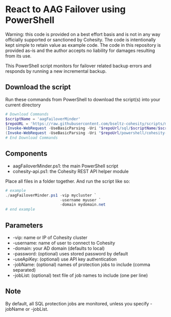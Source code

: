 # React to AAG Failover using PowerShell

Warning: this code is provided on a best effort basis and is not in any way officially supported or sanctioned by Cohesity. The code is intentionally kept simple to retain value as example code. The code in this repository is provided as-is and the author accepts no liability for damages resulting from its use.

This PowerShell script monitors for failover related backup errors and responds by running a new incremental backup.

## Download the script

Run these commands from PowerShell to download the script(s) into your current directory

```powershell
# Download Commands
$scriptName = 'aagFailoverMinder'
$repoURL = 'https://raw.githubusercontent.com/bseltz-cohesity/scripts/master'
(Invoke-WebRequest -UseBasicParsing -Uri "$repoUrl/sql/$scriptName/$scriptName.ps1").content | Out-File "$scriptName.ps1"; (Get-Content "$scriptName.ps1") | Set-Content "$scriptName.ps1"
(Invoke-WebRequest -UseBasicParsing -Uri "$repoUrl/powershell/cohesity-api/cohesity-api.ps1").content | Out-File cohesity-api.ps1; (Get-Content cohesity-api.ps1) | Set-Content cohesity-api.ps1
# End Download Commands
```

## Components

* aagFailoverMinder.ps1: the main PowerShell script
* cohesity-api.ps1: the Cohesity REST API helper module

Place all files in a folder together. And run the script like so:

```powershell
# example
./aagFailoverMinder.ps1 -vip mycluster `
                        -username myuser `
                        -domain mydomain.net
# end example
```

## Parameters

* -vip: name or IP of Cohesity cluster
* -username: name of user to connect to Cohesity
* -domain: your AD domain (defaults to local)
* -password: (optional) uses stored password by default
* -useApiKey: (optional) use API key authentication
* -jobName: (optional) names of protection jobs to include (comma separated)
* -jobList: (optional) text file of job names to include (one per line)

## Note

By default, all SQL protection jobs are monitored, unless you specify -jobName or -jobList.
